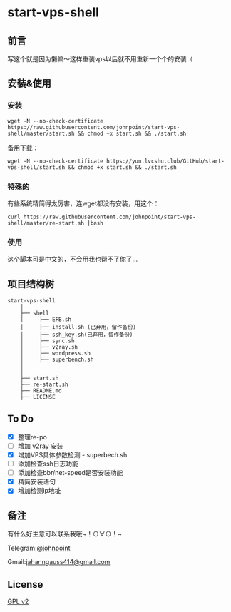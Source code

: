 # start-vps-shell #

## 前言 ##

写这个就是因为懒嘛～这样重装vps以后就不用重新一个个的安装（

## 安装&使用 ##

### 安装 ###

```
wget -N --no-check-certificate https://raw.githubusercontent.com/johnpoint/start-vps-shell/master/start.sh && chmod +x start.sh && ./start.sh
```

备用下载：

```
wget -N --no-check-certificate https://yun.lvcshu.club/GitHub/start-vps-shell/start.sh && chmod +x start.sh && ./start.sh
```

### 特殊的 ###

有些系统精简得太厉害，连wget都没有安装，用这个：

```
curl https://raw.githubusercontent.com/johnpoint/start-vps-shell/master/re-start.sh |bash
```

### 使用 ###

这个脚本可是中文的，不会用我也帮不了你了...

## 项目结构树 ##

```
start-vps-shell
    │
    ├── shell
    │     ├── EFB.sh
    │     ├── install.sh (已弃用，留作备份)
    │     ├── ssh_key.sh(已弃用，留作备份)
    │     ├── sync.sh
    │     ├── v2ray.sh
    │     ├── wordpress.sh
    │     ├── superbench.sh
    │
    │
    ├── start.sh
    ├── re-start.sh
    ├── README.md
    ├── LICENSE
```

## To Do ##
- [x] 整理re-po
- [ ] 增加 v2ray 安装
- [x] 增加VPS具体参数检测 - superbech.sh
- [ ] 添加检查ssh日志功能
- [ ] 添加检查bbr/net-speed是否安装功能
- [x] 精简安装语句
- [x] 增加检测ip地址

## 备注 ##

有什么好主意可以联系我哦~！⊙∀⊙！~

Telegram:[@johnpoint](https://t.me/johnpoint)

Gmail:jahanngauss414@gmail.com


## License ##
[GPL v2](https://github.com/johnpoint/start-vps-shell/blob/master/LICENSE)